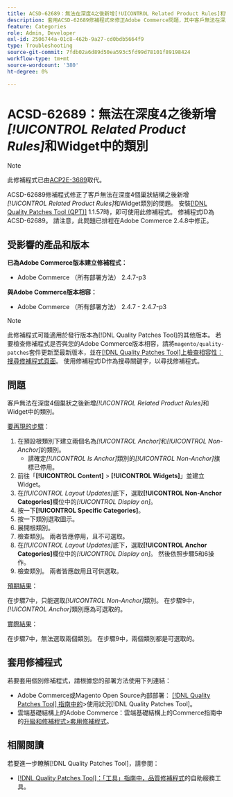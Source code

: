 ```yaml
---
title: ACSD-62689：無法在深度4之後新增[!UICONTROL Related Product Rules]和Widget中的類別
description: 套用ACSD-62689修補程式來修正Adobe Commerce問題，其中客戶無法在深度四個巢狀之後新增[!UICONTROL Related Product Rules]和Widget中的類別。
feature: Categories
role: Admin, Developer
exl-id: 2506744a-01c8-462b-9a27-cd0bdb5664f9
type: Troubleshooting
source-git-commit: 7fdb02a6d89d50ea593c5fd99d78101f89198424
workflow-type: tm+mt
source-wordcount: '380'
ht-degree: 0%

---
```


# ACSD-62689：無法在深度4之後新增&#x200B;*[!UICONTROL Related Product Rules]*&#x200B;和Widget中的類別

>[!NOTE]
>
>此修補程式已由[ACP2E-3689](/help/tools/quality-patches-tool/patches-available-in-qpt/v1-1-61/acp2e-3689-issues-with-category-tree-display-reflect-anchor-non-anchor-relationships.md)取代。

ACSD-62689修補程式修正了客戶無法在深度4個巢狀結構之後新增&#x200B;*[!UICONTROL Related Product Rules]*&#x200B;和Widget類別的問題。 安裝[[!DNL Quality Patches Tool (QPT)]](/help/tools/quality-patches-tool/quality-patches-tool-to-self-serve-quality-patches.md) 1.1.57時，即可使用此修補程式。 修補程式ID為ACSD-62689。 請注意，此問題已排程在Adobe Commerce 2.4.8中修正。

## 受影響的產品和版本

**已為Adobe Commerce版本建立修補程式：**

* Adobe Commerce （所有部署方法） 2.4.7-p3

**與Adobe Commerce版本相容：**

* Adobe Commerce （所有部署方法） 2.4.7 - 2.4.7-p3

>[!NOTE]
>
>此修補程式可能適用於發行版本為[!DNL Quality Patches Tool]的其他版本。 若要檢查修補程式是否與您的Adobe Commerce版本相容，請將`magento/quality-patches`套件更新至最新版本，並在[[!DNL Quality Patches Tool]上檢查相容性：搜尋修補程式頁面](https://experienceleague.adobe.com/tools/commerce-quality-patches/index.html)。 使用修補程式ID作為搜尋關鍵字，以尋找修補程式。

## 問題

客戶無法在深度4個巢狀之後新增&#x200B;*[!UICONTROL Related Product Rules]*&#x200B;和Widget中的類別。

<u>要再現的步驟</u>：

1. 在預設根類別下建立兩個名為&#x200B;*[!UICONTROL Anchor]*&#x200B;和&#x200B;*[!UICONTROL Non-Anchor]*&#x200B;的類別。
   * 請確定&#x200B;*[!UICONTROL Is Anchor]*&#x200B;類別的&#x200B;*[!UICONTROL Non-Anchor]*&#x200B;旗標已停用。
1. 前往「**[!UICONTROL Content]** > **[!UICONTROL Widgets]**」並建立Widget。
1. 在&#x200B;*[!UICONTROL Layout Updates]*&#x200B;底下，選取&#x200B;**[!UICONTROL Non-Anchor Categories]**&#x200B;欄位中的&#x200B;*[!UICONTROL Display on]*。
1. 按一下&#x200B;**[!UICONTROL Specific Categories]**。
1. 按一下類別選取圖示。
1. 展開根類別。
1. 檢查類別。 兩者皆應停用，且不可選取。
1. 在&#x200B;*[!UICONTROL Layout Updates]*&#x200B;底下，選取&#x200B;**[!UICONTROL Anchor Categories]**&#x200B;欄位中的&#x200B;*[!UICONTROL Display on]*。 然後依照步驟5和6操作。
1. 檢查類別。 兩者皆應啟用且可供選取。

<u>預期結果</u>：

在步驟7中，只能選取&#x200B;*[!UICONTROL Non-Anchor]*&#x200B;類別。 在步驟9中，*[!UICONTROL Anchor]*&#x200B;類別應為可選取的。

<u>實際結果</u>：

在步驟7中，無法選取兩個類別。 在步驟9中，兩個類別都是可選取的。

## 套用修補程式

若要套用個別修補程式，請根據您的部署方法使用下列連結：

* Adobe Commerce或Magento Open Source內部部署： [[!DNL Quality Patches Tool] 指南中的](/help/tools/quality-patches-tool/usage.md)>使用狀況[!DNL Quality Patches Tool]。
* 雲端基礎結構上的Adobe Commerce：雲端基礎結構上的Commerce指南中的[升級和修補程式>套用修補程式](https://experienceleague.adobe.com/docs/commerce-cloud-service/user-guide/develop/upgrade/apply-patches.html)。


## 相關閱讀

若要進一步瞭解[!DNL Quality Patches Tool]，請參閱：

* [[!DNL Quality Patches Tool]：「工具」指南中，品質修補程式](/help/tools/quality-patches-tool/quality-patches-tool-to-self-serve-quality-patches.md)的自助服務工具。


